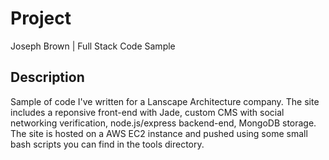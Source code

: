 
# Project

Joseph Brown | Full Stack Code Sample

## Description

Sample of code I've written for a Lanscape Architecture company. The site includes a reponsive front-end with Jade, custom CMS with social networking verification, node.js/express backend-end, MongoDB storage. The site is hosted on a AWS EC2 instance and pushed using some small bash scripts you can find in the tools directory.

